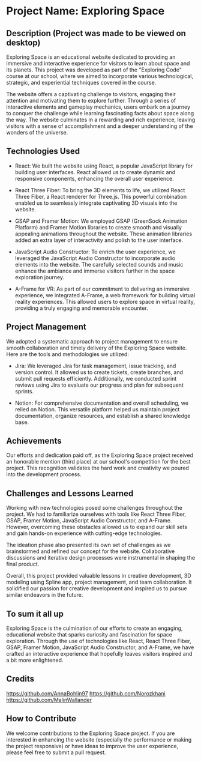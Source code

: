 # Project Name: Exploring Space

## Description (Project was made to be viewed on desktop)

Exploring Space is an educational website dedicated to providing an immersive and interactive experience for visitors to learn about space and its planets. This project was developed as part of the "Exploring Code" course at our school, where we aimed to incorporate various technological, strategic, and experiential techniques covered in the course.

The website offers a captivating challenge to visitors, engaging their attention and motivating them to explore further. Through a series of interactive elements and gameplay mechanics, users embark on a journey to conquer the challenge while learning fascinating facts about space along the way. The website culminates in a rewarding and rich experience, leaving visitors with a sense of accomplishment and a deeper understanding of the wonders of the universe.

## Technologies Used

- React: We built the website using React, a popular JavaScript library for building user interfaces. React allowed us to create dynamic and responsive components, enhancing the overall user experience.

- React Three Fiber: To bring the 3D elements to life, we utilized React Three Fiber, a React renderer for Three.js. This powerful combination enabled us to seamlessly integrate captivating 3D visuals into the website.

- GSAP and Framer Motion: We employed GSAP (GreenSock Animation Platform) and Framer Motion libraries to create smooth and visually appealing animations throughout the website. These animation libraries added an extra layer of interactivity and polish to the user interface.

- JavaScript Audio Constructor: To enrich the user experience, we leveraged the JavaScript Audio Constructor to incorporate audio elements into the website. The carefully selected sounds and music enhance the ambiance and immerse visitors further in the space exploration journey.

- A-Frame for VR: As part of our commitment to delivering an immersive experience, we integrated A-Frame, a web framework for building virtual reality experiences. This allowed users to explore space in virtual reality, providing a truly engaging and memorable encounter.

## Project Management

We adopted a systematic approach to project management to ensure smooth collaboration and timely delivery of the Exploring Space website. Here are the tools and methodologies we utilized:

- Jira: We leveraged Jira for task management, issue tracking, and version control. It allowed us to create tickets, create branches, and submit pull requests efficiently. Additionally, we conducted sprint reviews using Jira to evaluate our progress and plan for subsequent sprints.

- Notion: For comprehensive documentation and overall scheduling, we relied on Notion. This versatile platform helped us maintain project documentation, organize resources, and establish a shared knowledge base.

## Achievements

Our efforts and dedication paid off, as the Exploring Space project received an honorable mention (third place) at our school's competition for the best project. This recognition validates the hard work and creativity we poured into the development process.

## Challenges and Lessons Learned

Working with new technologies posed some challenges throughout the project. We had to familiarize ourselves with tools like React Three Fiber, GSAP, Framer Motion, JavaScript Audio Constructor, and A-Frame. However, overcoming these obstacles allowed us to expand our skill sets and gain hands-on experience with cutting-edge technologies.

The ideation phase also presented its own set of challenges as we brainstormed and refined our concept for the website. Collaborative discussions and iterative design processes were instrumental in shaping the final product.

Overall, this project provided valuable lessons in creative development, 3D modeling using Spline app, project management, and team collaboration. It solidified our passion for creative development and inspired us to pursue similar endeavors in the future.

## To sum it all up

Exploring Space is the culmination of our efforts to create an engaging, educational website that sparks curiosity and fascination for space exploration. Through the use of technologies like React, React Three Fiber, GSAP, Framer Motion, JavaScript Audio Constructor, and A-Frame, we have crafted an interactive experience that hopefully leaves visitors inspired and a bit more enlightened.

## Credits

https://github.com/AnnaBohlin97
https://github.com/Norozkhani
https://github.com/MalinWallander

## How to Contribute
We welcome contributions to the Exploring Space project. If you are interested in enhancing the website (especially the performance or making the project responsive) or have ideas to improve the user experience, please feel free to submit a pull request. 
